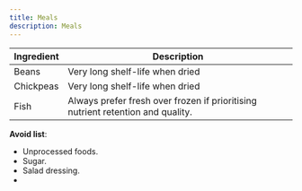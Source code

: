 ```yaml
---
title: Meals
description: Meals
---
```


| Ingredient | Description                                                                     |
| ---------- | ------------------------------------------------------------------------------- |
| Beans      | Very long shelf-life when dried                                                 |
| Chickpeas  | Very long shelf-life when dried                                                 |
| Fish       | Always prefer fresh over frozen if prioritising nutrient retention and quality. | 

**Avoid list**:
- Unprocessed foods.
- Sugar.
- Salad dressing.
- 
